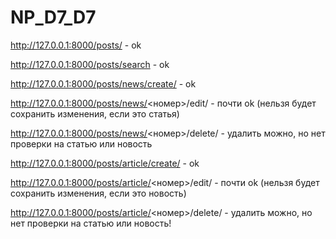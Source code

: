 # NP_D7_D7


http://127.0.0.1:8000/posts/ - ok

http://127.0.0.1:8000/posts/search - ok 


http://127.0.0.1:8000/posts/news/create/ - ok

http://127.0.0.1:8000/posts/news/<номер>/edit/ - почти ok (нельзя будет сохранить изменения, если это статья)

http://127.0.0.1:8000/posts/news/<номер>/delete/ - удалить можно, но нет проверки на статью или новость


http://127.0.0.1:8000/posts/article/create/ - ok

http://127.0.0.1:8000/posts/article/<номер>/edit/ - почти ok (нельзя будет сохранить изменения, если это новость)

http://127.0.0.1:8000/posts/article/<номер>/delete/ - удалить можно, но нет проверки на статью или новость!
